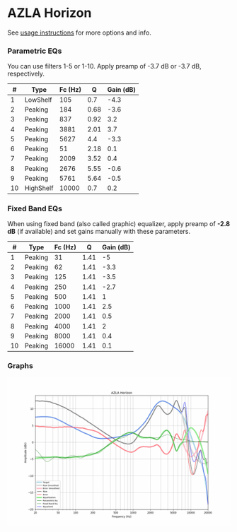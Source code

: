 # AZLA Horizon
See [usage instructions](https://github.com/jaakkopasanen/AutoEq#usage) for more options and info.

### Parametric EQs
You can use filters 1-5 or 1-10. Apply preamp of -3.7 dB or -3.7 dB, respectively.

|   # | Type      |   Fc (Hz) |    Q |   Gain (dB) |
|-----|-----------|-----------|------|-------------|
|   1 | LowShelf  |       105 | 0.7  |        -4.3 |
|   2 | Peaking   |       184 | 0.68 |        -3.6 |
|   3 | Peaking   |       837 | 0.92 |         3.2 |
|   4 | Peaking   |      3881 | 2.01 |         3.7 |
|   5 | Peaking   |      5627 | 4.4  |        -3.3 |
|   6 | Peaking   |        51 | 2.18 |         0.1 |
|   7 | Peaking   |      2009 | 3.52 |         0.4 |
|   8 | Peaking   |      2676 | 5.55 |        -0.6 |
|   9 | Peaking   |      5761 | 5.64 |        -0.5 |
|  10 | HighShelf |     10000 | 0.7  |         0.2 |

### Fixed Band EQs
When using fixed band (also called graphic) equalizer, apply preamp of **-2.8 dB** (if available) and set gains manually with these parameters.

|   # | Type    |   Fc (Hz) |    Q |   Gain (dB) |
|-----|---------|-----------|------|-------------|
|   1 | Peaking |        31 | 1.41 |        -5   |
|   2 | Peaking |        62 | 1.41 |        -3.3 |
|   3 | Peaking |       125 | 1.41 |        -3.5 |
|   4 | Peaking |       250 | 1.41 |        -2.7 |
|   5 | Peaking |       500 | 1.41 |         1   |
|   6 | Peaking |      1000 | 1.41 |         2.5 |
|   7 | Peaking |      2000 | 1.41 |         0.5 |
|   8 | Peaking |      4000 | 1.41 |         2   |
|   9 | Peaking |      8000 | 1.41 |         0.4 |
|  10 | Peaking |     16000 | 1.41 |         0.1 |

### Graphs
![](./AZLA%20Horizon.png)
